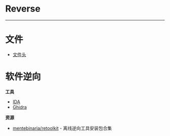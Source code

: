 # Reverse

---

# 文件

- [文件头](./FILE/文件头.md)

# 软件逆向

**工具**
- [IDA](../安全工具/IDA.md)
- [Ghidra](../安全工具/Ghidra.md)

**资源**
- [mentebinaria/retoolkit](https://github.com/mentebinaria/retoolkit) - 离线逆向工具安装包合集
